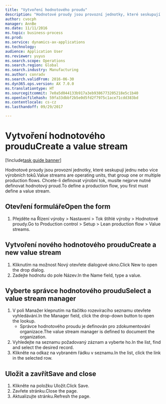 ```yaml
--- 
title: "Vytvoření hodnotového proudu"
description: "Hodnotové proudy jsou provozní jednotky, které seskupují jednu nebo více výrobních toků."
author: cvocph
manager: AnnBe
ms.date: 11/11/2016
ms.topic: business-process
ms.prod: 
ms.service: dynamics-ax-applications
ms.technology: 
audience: Application User
ms.reviewer: yuyus
ms.search.scope: Operations
ms.search.region: Global
ms.search.industry: Manufacturing
ms.author: conradv
ms.search.validFrom: 2016-06-30
ms.dyn365.ops.version: AX 7.0.0
ms.translationtype: HT
ms.sourcegitcommit: 7e0a5d044133b917a3eb9386773205218e5c1b40
ms.openlocfilehash: 59fa33dbbf2b5e0d5fd2f7975c1ace71cdd383bd
ms.contentlocale: cs-cz
ms.lasthandoff: 09/29/2017

---
```

# <a name="create-a-value-stream"></a><span data-ttu-id="325c2-103">Vytvoření hodnotového proudu</span><span class="sxs-lookup"><span data-stu-id="325c2-103">Create a value stream</span></span>

[!include[task guide banner](../../includes/task-guide-banner.md)]

<span data-ttu-id="325c2-104">Hodnotové proudy jsou provozní jednotky, které seskupují jednu nebo více výrobních toků.</span><span class="sxs-lookup"><span data-stu-id="325c2-104">Value streams are operating units, that group one or multiple production flows.</span></span> <span data-ttu-id="325c2-105">Chcete-li definovat výrobní tok, musíte nejprve nutné definovat hodnotový proud.</span><span class="sxs-lookup"><span data-stu-id="325c2-105">To define a production flow, you first must define a value stream.</span></span>


## <a name="open-the-form"></a><span data-ttu-id="325c2-106">Otevření formuláře</span><span class="sxs-lookup"><span data-stu-id="325c2-106">Open the form</span></span>
1. <span data-ttu-id="325c2-107">Přejděte na Řízení výroby > Nastavení > Tok štíhlé výroby > Hodnotové proudy.</span><span class="sxs-lookup"><span data-stu-id="325c2-107">Go to Production control > Setup > Lean production flow > Value streams.</span></span>

## <a name="create-a-new-value-stream"></a><span data-ttu-id="325c2-108">Vytvoření nového hodnotového proudu</span><span class="sxs-lookup"><span data-stu-id="325c2-108">Create a new value stream</span></span>
1. <span data-ttu-id="325c2-109">Kliknutím na možnost Nový otevřete dialogové okno.</span><span class="sxs-lookup"><span data-stu-id="325c2-109">Click New to open the drop dialog.</span></span>
2. <span data-ttu-id="325c2-110">Zadejte hodnotu do pole Název.</span><span class="sxs-lookup"><span data-stu-id="325c2-110">In the Name field, type a value.</span></span>

## <a name="select-a-value-stream-manager"></a><span data-ttu-id="325c2-111">Vyberte správce hodnotového proudu</span><span class="sxs-lookup"><span data-stu-id="325c2-111">Select a value stream manager</span></span>
1. <span data-ttu-id="325c2-112">V poli Manažer klepnutím na tlačítko rozevíracího seznamu otevřete vyhledávání.</span><span class="sxs-lookup"><span data-stu-id="325c2-112">In the Manager field, click the drop-down button to open the lookup.</span></span>
    * <span data-ttu-id="325c2-113">Správce hodnotového proudu je definován pro zdokumentování organizace.</span><span class="sxs-lookup"><span data-stu-id="325c2-113">The value stream manager is defined to document the organization.</span></span>  
2. <span data-ttu-id="325c2-114">Vyhledejte na seznamu požadovaný záznam a vyberte ho.</span><span class="sxs-lookup"><span data-stu-id="325c2-114">In the list, find and select the desired record.</span></span>
3. <span data-ttu-id="325c2-115">Klikněte na odkaz na vybraném řádku v seznamu.</span><span class="sxs-lookup"><span data-stu-id="325c2-115">In the list, click the link in the selected row.</span></span>

## <a name="save-and-close"></a><span data-ttu-id="325c2-116">Uložit a zavřít</span><span class="sxs-lookup"><span data-stu-id="325c2-116">Save and close</span></span>
1. <span data-ttu-id="325c2-117">Klikněte na položku Uložit.</span><span class="sxs-lookup"><span data-stu-id="325c2-117">Click Save.</span></span>
2. <span data-ttu-id="325c2-118">Zavřete stránku.</span><span class="sxs-lookup"><span data-stu-id="325c2-118">Close the page.</span></span>
3. <span data-ttu-id="325c2-119">Aktualizujte stránku.</span><span class="sxs-lookup"><span data-stu-id="325c2-119">Refresh the page.</span></span>


